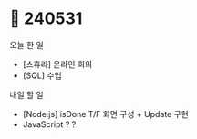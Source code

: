 # 🥹 240531

오늘 한 일

* \[스휴라] 온라인 회의
* \[SQL] 수업

&#x20;내일 할 일

* \[Node.js] isDone T/F 화면 구성 + Update 구현
* JavaScript ? ?
